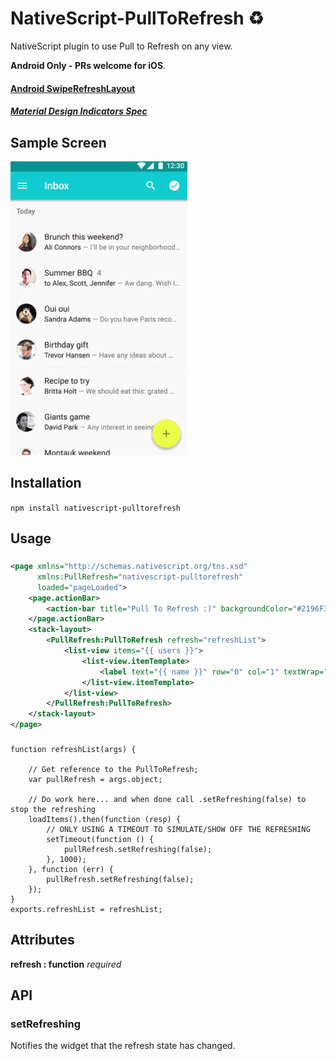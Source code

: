 # NativeScript-PullToRefresh :recycle:
NativeScript plugin to use Pull to Refresh on any view. 

**Android Only - PRs welcome for iOS**.

#### [Android SwipeRefreshLayout](http://developer.android.com/reference/android/support/v4/widget/SwipeRefreshLayout.html)
##### [Material Design Indicators Spec](https://www.google.com/design/spec/components/progress-activity.html#progress-activity-types-of-indicators)


## Sample Screen

![PullToRefresh](screens/pullrefreshMDspec.gif)

## Installation
`npm install nativescript-pulltorefresh`

## Usage

###
```XML
<page xmlns="http://schemas.nativescript.org/tns.xsd"
      xmlns:PullRefresh="nativescript-pulltorefresh"
      loaded="pageLoaded">
    <page.actionBar>
        <action-bar title="Pull To Refresh :)" backgroundColor="#2196F3" color="#f1f1f1" />
    </page.actionBar>
    <stack-layout>   
        <PullRefresh:PullToRefresh refresh="refreshList">
            <list-view items="{{ users }}">
                <list-view.itemTemplate>
                    <label text="{{ name }}" row="0" col="1" textWrap="true" class="message" />                            
                </list-view.itemTemplate>
            </list-view>
        </PullRefresh:PullToRefresh>        
    </stack-layout>
</page>
```

###
```JS
function refreshList(args) {

    // Get reference to the PullToRefresh;
    var pullRefresh = args.object;

    // Do work here... and when done call .setRefreshing(false) to stop the refreshing
    loadItems().then(function (resp) {
        // ONLY USING A TIMEOUT TO SIMULATE/SHOW OFF THE REFRESHING
        setTimeout(function () {
            pullRefresh.setRefreshing(false);
        }, 1000);
    }, function (err) {
        pullRefresh.setRefreshing(false);
    });
}
exports.refreshList = refreshList;
```


## Attributes
**refresh : function** *required*

## API

### setRefreshing

Notifies the widget that the refresh state has changed.